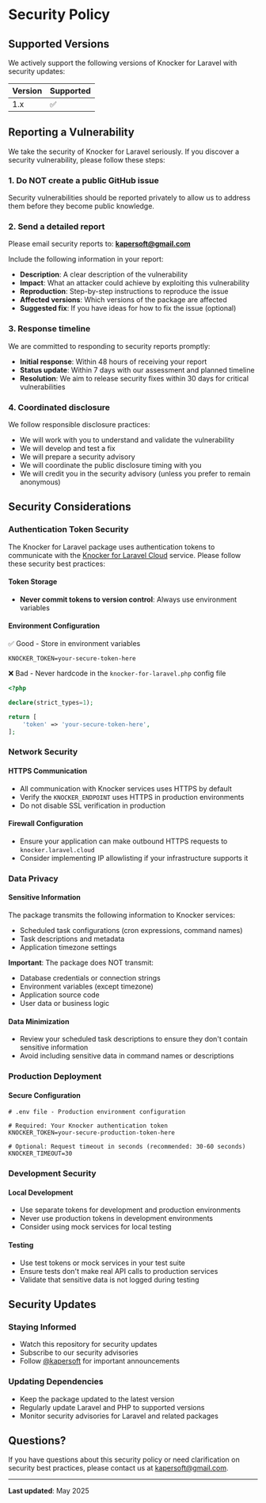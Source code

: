 # Security Policy

## Supported Versions

We actively support the following versions of Knocker for Laravel with security updates:

| Version | Supported          |
| ------- | ------------------ |
| 1.x     | :white_check_mark: |

## Reporting a Vulnerability

We take the security of Knocker for Laravel seriously. If you discover a security vulnerability, please follow these steps:

### 1. Do NOT create a public GitHub issue

Security vulnerabilities should be reported privately to allow us to address them before they become public knowledge.

### 2. Send a detailed report

Please email security reports to: **<kapersoft@gmail.com>**

Include the following information in your report:

- **Description**: A clear description of the vulnerability
- **Impact**: What an attacker could achieve by exploiting this vulnerability
- **Reproduction**: Step-by-step instructions to reproduce the issue
- **Affected versions**: Which versions of the package are affected
- **Suggested fix**: If you have ideas for how to fix the issue (optional)

### 3. Response timeline

We are committed to responding to security reports promptly:

- **Initial response**: Within 48 hours of receiving your report
- **Status update**: Within 7 days with our assessment and planned timeline
- **Resolution**: We aim to release security fixes within 30 days for critical vulnerabilities

### 4. Coordinated disclosure

We follow responsible disclosure practices:

- We will work with you to understand and validate the vulnerability
- We will develop and test a fix
- We will prepare a security advisory
- We will coordinate the public disclosure timing with you
- We will credit you in the security advisory (unless you prefer to remain anonymous)

## Security Considerations

### Authentication Token Security

The Knocker for Laravel package uses authentication tokens to communicate with the [Knocker for Laravel Cloud](https://knocker.laravel.cloud) service. Please follow these security best practices:

#### Token Storage

- **Never commit tokens to version control**: Always use environment variables

#### Environment Configuration

✅ Good - Store in environment variables

```env
KNOCKER_TOKEN=your-secure-token-here
```

❌ Bad - Never hardcode in the `knocker-for-laravel.php` config file

```php
<?php

declare(strict_types=1);

return [
    'token' => 'your-secure-token-here',
];

```

### Network Security

#### HTTPS Communication

- All communication with Knocker services uses HTTPS by default
- Verify the `KNOCKER_ENDPOINT` uses HTTPS in production environments
- Do not disable SSL verification in production

#### Firewall Configuration

- Ensure your application can make outbound HTTPS requests to `knocker.laravel.cloud`
- Consider implementing IP allowlisting if your infrastructure supports it

### Data Privacy

#### Sensitive Information

The package transmits the following information to Knocker services:

- Scheduled task configurations (cron expressions, command names)
- Task descriptions and metadata
- Application timezone settings

**Important**: The package does NOT transmit:

- Database credentials or connection strings
- Environment variables (except timezone)
- Application source code
- User data or business logic

#### Data Minimization

- Review your scheduled task descriptions to ensure they don't contain sensitive information
- Avoid including sensitive data in command names or descriptions

### Production Deployment

#### Secure Configuration

```env
# .env file - Production environment configuration

# Required: Your Knocker authentication token
KNOCKER_TOKEN=your-secure-production-token-here

# Optional: Request timeout in seconds (recommended: 30-60 seconds)
KNOCKER_TIMEOUT=30

```

### Development Security

#### Local Development

- Use separate tokens for development and production environments
- Never use production tokens in development environments
- Consider using mock services for local testing

#### Testing

- Use test tokens or mock services in your test suite
- Ensure tests don't make real API calls to production services
- Validate that sensitive data is not logged during testing

## Security Updates

### Staying Informed

- Watch this repository for security updates
- Subscribe to our security advisories
- Follow [@kapersoft](https://github.com/kapersoft) for important announcements

### Updating Dependencies

- Keep the package updated to the latest version
- Regularly update Laravel and PHP to supported versions
- Monitor security advisories for Laravel and related packages

## Questions?

If you have questions about this security policy or need clarification on security best practices, please contact us at <kapersoft@gmail.com>.

---

**Last updated**: May 2025
